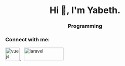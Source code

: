 <h1 align="center">Hi 👋, I'm Yabeth.</h1>
<h3 align="center">Programming</h3>

<h3 align="left">Connect with me:</h3>
<p align="left">
</p>
<a style="margin:0px 10px 0px 0px;" href="https://vuejs.org/" target="_blank" rel="noreferrer"> <img src="https://i.pinimg.com/originals/25/8c/6e/258c6eff1dbe4fec23d3fc8d5c6fb23a.png" alt="vuejs" width="45" height="40"/> </a>
<a href="https://laravel.com/" target="_blank" rel="noreferrer">
  <img src="https://upload.wikimedia.org/wikipedia/commons/thumb/3/36/Logo.min.svg/1280px-Logo.min.svg.png" alt="laravel" width="125" height="40"/>
</a>
